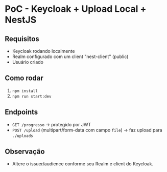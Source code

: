 # PoC - Keycloak + Upload Local + NestJS

## Requisitos
- Keycloak rodando localmente
- Realm configurado com um client "nest-client" (public)
- Usuário criado

## Como rodar

1. `npm install`
2. `npm run start:dev`

## Endpoints
- `GET /progresso` → protegido por JWT
- `POST /upload` (multipart/form-data com campo `file`) → faz upload para `./uploads`

## Observação
- Altere o issuer/audience conforme seu Realm e client do Keycloak.